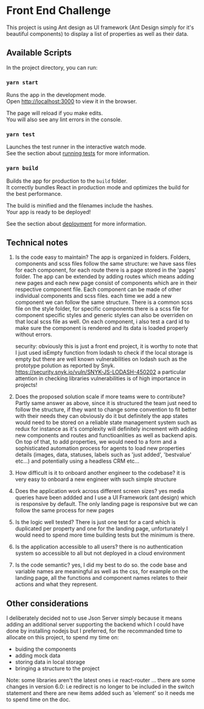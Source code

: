 # Front End Challenge

This project is using Ant design as UI framework (Ant Design simply for it's beautiful components) to display a list of properties as well as their data.

## Available Scripts

In the project directory, you can run:

### `yarn start`

Runs the app in the development mode.\
Open [http://localhost:3000](http://localhost:3000) to view it in the browser.

The page will reload if you make edits.\
You will also see any lint errors in the console.

### `yarn test`

Launches the test runner in the interactive watch mode.\
See the section about [running tests](https://facebook.github.io/create-react-app/docs/running-tests) for more information.

### `yarn build`

Builds the app for production to the `build` folder.\
It correctly bundles React in production mode and optimizes the build for the best performance.

The build is minified and the filenames include the hashes.\
Your app is ready to be deployed!

See the section about [deployment](https://facebook.github.io/create-react-app/docs/deployment) for more information.

## Technical notes

1. Is the code easy to maintain?
   The app is organized in folders. Folders, components and scss files follow the same structure: we have sass files for each component, for each route there is a page stored in the 'pages' folder. The app can be extended by adding routes which means adding new pages and each new page consist of components which are in their respective component file. Each component can be made of other individual components and scss files. each time we add a new component we can follow the same structure.
   There is a common scss file on the style folder, for specific components there is a scss file for component specific styles and generic styles can also be overriden on that local scss file as well.
   On each component, i also test a card id to make sure the component is rendered and its data is loaded properly without errors.

   security: obviously this is just a front end project, it is worthy to note that I just used isEmpty function from lodash to check if the local storage is empty but there are well known vulnerabilities on lodash such as the prototype polution as reported by Snyk.
   <https://security.snyk.io/vuln/SNYK-JS-LODASH-450202>
   a particular attention in checking libraries vulnerabilities is of high importance in projects!

2. Does the proposed solution scale if more teams were to contribute?
   Partly same answer as above, since it is structured the team just need to follow the structure, if they want to change some convention to fit better with their needs they can obviously do it but definitely the app states would need to be stored on a reliable state management system such as redux for instance as it's complexity will definitely increment with adding new components and routes and functioanlities as well as backend apis. On top of that, to add properties, we would need to a form and a sophisticated automation process for agents to load new properties details (images, data, statuses, labels such as 'just added', 'bestvalue' etc...) and potentially using a headless CRM etc...

3. How difficult is it to onboard another engineer to the codebase?
   it is very easy to onboard a new engineer with such simple structure

4. Does the application work across different screen sizes?
   yes media queries have been addded and I use a UI Framework (ant design) which is responsive by default. The only landing page is responsive but we can follow the same process for new pages

5. Is the logic well tested?
   There is just one test for a card which is duplicated per property and one for the landing page, unfortunately I would need to spend more time building tests but the minimum is there.

6. Is the application accessible to all users?
   there is no authentication system so accessible to all but not deployed in a cloud environment

7. Is the code semantic?
   yes, I did my best to do so. the code base and variable names are meaningful as well as the css, for example on the landing page, all the functions and component names relates to their actions and what they represent.

## Other considerations

I deliberately decided not to use Json Server simply because it means adding an additional server supporting the backend which I could have done by installing nodejs but I preferred, for the recommanded time to allocate on this project, to spend my time on:

- buiding the components
- adding mock data
- storing data in local storage
- bringing a structure to the project

Note: some libraries aren't the latest ones i.e react-router ... there are some changes in version 6.0: i.e redirect is no longer to be included in the switch statement and there are new items added such as 'element' so it needs me to spend time on the doc.
